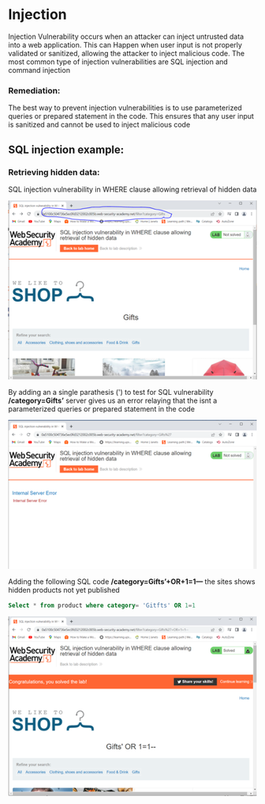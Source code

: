 # Injection
<p>Injection Vulnerability occurs when an attacker can inject untrusted data into a web application. This can Happen when user input is not properly validated or sanitized, allowing the attacker to inject malicious code. The most common type of injection vulnerabilities are SQL injection and command injection</P>

### Remediation:
<p>The best way to prevent injection vulnerabilities is to use parameterized queries or prepared statement in the code. This ensures that any user input is sanitized and cannot be used to inject malicious code</p>

## SQL injection example:

### Retrieving hidden data:
<p>SQL injection vulnerability in WHERE clause allowing retrieval of hidden data</p>
<img src="https://github.com/Jay-Jay23/OWASP_Top_10/blob/main/RedTeam%20project/images/sql.png" alt="sql">
<p>By adding an a single parathesis (') to test for SQL vulnerability <b>/category=Gifts’</b> server gives us an error relaying that the isnt a parameterized queries or prepared statement in the code </p>
<img src="https://github.com/Jay-Jay23/OWASP_Top_10/blob/main/RedTeam%20project/images/sql2.png" alt="sql2">
<p>Adding the following SQL code <b>/category=Gifts’+OR+1=1—</b> the sites shows hidden products not yet published</P>

``` sql
Select * from product where category= 'Gitfts' OR 1=1
```

<img src="https://github.com/Jay-Jay23/OWASP_Top_10/blob/main/RedTeam%20project/images/sql3.png" alt="sql3">


